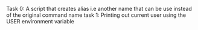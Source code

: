 Task 0: A script that creates alias i.e another name that can be use instead of the original command name
task 1: Printing out current user using the USER environment variable
